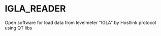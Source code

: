 # IGLA_READER
Open software for load data from levelmeter "IGLA" by Hostlink protocol using QT libs
